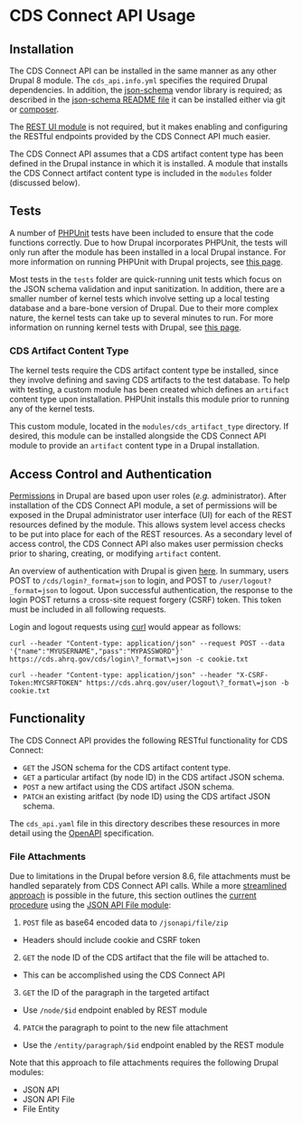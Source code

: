 # CDS Connect API Usage

## Installation

The CDS Connect API can be installed in the same manner as any other Drupal 8 module. The `cds_api.info.yml` specifies the required Drupal dependencies. In addition, the [json-schema](https://github.com/justinrainbow/json-schema) vendor library is required; as described in the [json-schema README file](https://github.com/justinrainbow/json-schema/blob/master/README.md) it can be installed either via git or [composer](https://getcomposer.org/).

The [REST UI module](https://www.drupal.org/project/restui) is not required, but it makes enabling and configuring the RESTful endpoints provided by the CDS Connect API much easier.

The CDS Connect API assumes that a CDS artifact content type has been defined in the Drupal instance in which it is installed. A module that installs the CDS Connect artifact content type is included in the `modules` folder (discussed below).

## Tests

A number of [PHPUnit](https://github.com/sebastianbergmann/phpunit) tests have been included to ensure that the code functions correctly. Due to how Drupal incorporates PHPUnit, the tests will only run after the module has been installed in a local Drupal instance. For more information on running PHPUnit with Drupal projects, see [this page](https://www.drupal.org/docs/8/phpunit).

Most tests in the `tests` folder are quick-running unit tests which focus on the JSON schema validation and input sanitization. In addition, there are a smaller number of kernel tests which involve setting up a local testing database and a bare-bone version of Drupal. Due to their more complex nature, the kernel tests can take up to several minutes to run. For more information on running kernel tests with Drupal, see [this page](https://www.drupal.org/docs/8/phpunit/running-phpunit-tests).

### CDS Artifact Content Type

The kernel tests require the CDS artifact content type be installed, since they involve defining and saving CDS artifacts to the test database. To help with testing, a custom module has been created which defines an `artifact` content type upon installation. PHPUnit installs this module prior to running any of the kernel tests.

This custom module, located in the `modules/cds_artifact_type` directory. If desired, this module can be installed alongside the CDS Connect API module to provide an `artifact` content type in a Drupal installation.

## Access Control and Authentication

[Permissions](https://api.drupal.org/api/drupal/core%21core.api.php/group/user_api/8.5.x) in Drupal are based upon user roles (_e.g._ administrator). After installation of the CDS Connect API module, a set of permissions will be exposed in the Drupal administrator user interface (UI) for each of the REST resources defined by the module. This allows system level access checks to be put into place for each of the REST resources. As a secondary level of access control, the CDS Connect API also makes user permission checks prior to sharing, creating, or modifying `artifact` content.

An overview of authentication with Drupal is given [here](https://www.drupal.org/docs/8/modules/json-api/what-json-api-doesnt-do). In summary, users POST to `/cds/login?_format=json` to login, and POST to `/user/logout?_format=json` to logout. Upon successful authentication, the response to the login POST returns a cross-site request forgery (CSRF) token. This token must be included in all following requests.

Login and logout requests using [curl](https://curl.haxx.se/) would appear as follows:

```
curl --header "Content-type: application/json" --request POST --data '{"name":"MYUSERNAME","pass":"MYPASSWORD"}' https://cds.ahrq.gov/cds/login\?_format\=json -c cookie.txt
```

```
curl --header "Content-type: application/json" --header "X-CSRF-Token:MYCSRFTOKEN" https://cds.ahrq.gov/user/logout\?_format\=json -b cookie.txt
```

## Functionality

The CDS Connect API provides the following RESTful functionality for CDS Connect:

* `GET` the JSON schema for the CDS artifact content type.
* `GET` a particular artifact (by node ID) in the CDS artifact JSON schema.
* `POST` a new artifact using the CDS artifact JSON schema.
* `PATCH` an existing aritfact (by node ID) using the CDS artifact JSON schema.

The `cds_api.yaml` file in this directory describes these resources in more detail using the [OpenAPI](https://www.openapis.org/) specification.

### File Attachments

Due to limitations in the Drupal before version 8.6, file attachments must be handled separately from CDS Connect API calls. While a more [streamlined approach](https://www.drupal.org/node/2941420) is possible in the future, this section outlines the [current procedure](https://www.drupal.org/docs/8/modules/json-api/creating-new-resources-post) using the [JSON API File module](https://www.drupal.org/project/jsonapi_file):

1. `POST` file as base64 encoded data to `/jsonapi/file/zip`
  * Headers should include cookie and CSRF token
2. `GET` the node ID of the CDS artifact that the file will be attached to.
  * This can be accomplished using the CDS Connect API
3. `GET` the ID of the paragraph in the targeted artifact
  * Use `/node/$id` endpoint enabled by REST module
4. `PATCH` the paragraph to point to the new file attachment
  * Use the `/entity/paragraph/$id` endpoint enabled by the REST module

Note that this approach to file attachments requires the following Drupal modules:

* JSON API
* JSON API File
* File Entity
